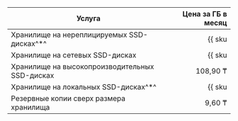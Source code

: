 | Услуга                                                            | Цена за ГБ в месяц                                                     |
| --- | --: |
| Хранилище на нереплицируемых SSD-дисках^*^               | {{ sku|KZT|mdb.cluster.network-ssd-nonreplicated.redis|month|string }} |
| Хранилище на сетевых SSD-дисках                                   | {{ sku|KZT|mdb.cluster.network-nvme.redis|month|string }}              |
| Хранилище на высокопроизводительных SSD-дисках | 108,90 ₸ |
| Хранилище на локальных SSD-дисках^*^                     | {{ sku|KZT|mdb.cluster.local-nvme.redis|month|string }}                |
| Резервные копии сверх размера хранилища                           | 9,60 ₸                                                                 |
